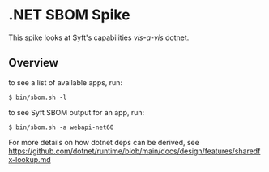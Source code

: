 # .NET SBOM Spike

This spike looks at Syft's capabilities _vis-a-vis_ dotnet.

## Overview

to see a list of available apps, run:
```
$ bin/sbom.sh -l
```

to see Syft SBOM output for an app, run:
```
$ bin/sbom.sh -a webapi-net60
```

For more details on how dotnet deps can be derived, see https://github.com/dotnet/runtime/blob/main/docs/design/features/sharedfx-lookup.md
